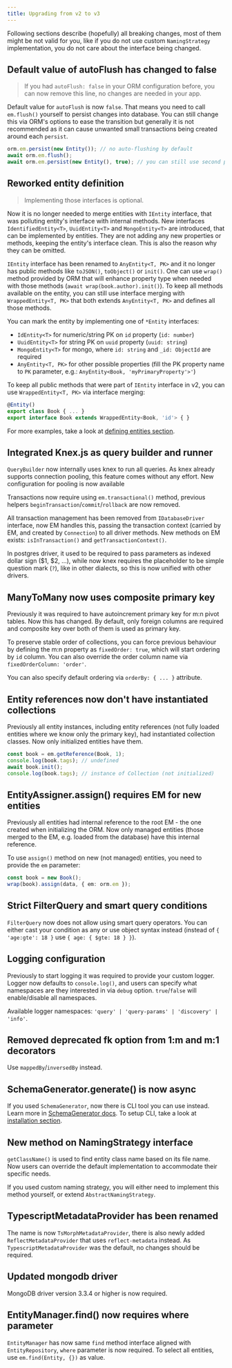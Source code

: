 ```yaml
---
title: Upgrading from v2 to v3
---
```


Following sections describe (hopefully) all breaking changes, most of them might be not valid 
for you, like if you do not use custom `NamingStrategy` implementation, you do not care about
the interface being changed.

## Default value of autoFlush has changed to false

> If you had `autoFlush: false` in your ORM configuration before, you can now remove 
> this line, no changes are needed in your app. 

Default value for `autoFlush` is now `false`. That means you need to call 
`em.flush()` yourself to persist changes into database. You can still change this via ORM's
options to ease the transition but generally it is not recommended as it can cause unwanted
small transactions being created around each `persist`. 

```typescript
orm.em.persist(new Entity()); // no auto-flushing by default
await orm.em.flush();
await orm.em.persist(new Entity(), true); // you can still use second parameter to auto-flush
```

## Reworked entity definition

> Implementing those interfaces is optional.  

Now it is no longer needed to merge entities with `IEntity` interface, that was polluting entity's 
interface with internal methods. New interfaces `IdentifiedEntity<T>`, `UuidEntity<T>` and `MongoEntity<T>` 
are introduced, that can be implemented by entities. They are not adding any new properties or methods, 
keeping the entity's interface clean. This is also the reason why they can be omitted.

`IEntity` interface has been renamed to `AnyEntity<T, PK>` and it no longer has public methods 
like `toJSON()`, `toObject()` or `init()`. One can use `wrap()` method provided by ORM that
will enhance property type when needed with those methods (`await wrap(book.author).init()`). 
To keep all methods available on the entity, you can still use interface merging with 
`WrappedEntity<T, PK>` that both extends `AnyEntity<T, PK>` and defines all those methods.

You can mark the entity by implementing one of `*Entity` interfaces:

- `IdEntity<T>` for numeric/string PK on `id` property (`id: number`)
- `UuidEntity<T>` for string PK on `uuid` property (`uuid: string`)
- `MongoEntity<T>` for mongo, where `id: string` and `_id: ObjectId` are required
- `AnyEntity<T, PK>` for other possible properties (fill the PK property name to `PK` 
parameter, e.g.: `AnyEntity<Book, 'myPrimaryProperty'>'`)

To keep all public methods that were part of `IEntity` interface in v2, you can use 
`WrappedEntity<T, PK>` via interface merging:

```typescript
@Entity()
export class Book { ... }
export interface Book extends WrappedEntity<Book, 'id'> { }
```

For more examples, take a look at [defining entities section](defining-entities.md).

## Integrated Knex.js as query builder and runner

`QueryBuilder` now internally uses knex to run all queries. As knex already supports connection 
pooling, this feature comes without any effort. New configuration for pooling is now available

Transactions now require using `em.transactional()` method, previous helpers 
`beginTransaction`/`commit`/`rollback` are now removed.

All transaction management has been removed from `IDatabaseDriver` interface, now EM handles 
this, passing the transaction context (carried by EM, and created by `Connection`) to all 
driver methods. New methods on EM exists: `isInTransaction()` and `getTransactionContext()`.

In postgres driver, it used to be required to pass parameters as indexed dollar sign 
($1, $2, ...), while now knex requires the placeholder to be simple question mark (`?`), 
like in other dialects, so this is now unified with other drivers.

## ManyToMany now uses composite primary key

Previously it was required to have autoincrement primary key for m:n pivot tables. Now this 
has changed. By default, only foreign columns are required and composite key over both of them
is used as primary key.

To preserve stable order of collections, you can force previous behaviour by defining the 
m:n property as `fixedOrder: true`, which will start ordering by `id` column. You can also 
override the order column name via `fixedOrderColumn: 'order'`. 

You can also specify default ordering via `orderBy: { ... }` attribute.

## Entity references now don't have instantiated collections

Previously all entity instances, including entity references (not fully loaded entities where
we know only the primary key), had instantiated collection classes. Now only initialized entities
have them.

```typescript
const book = em.getReference(Book, 1);
console.log(book.tags); // undefined
await book.init();
console.log(book.tags); // instance of Collection (not initialized)
```

## EntityAssigner.assign() requires EM for new entities

Previously all entities had internal reference to the root EM - the one created when 
initializing the ORM. Now only managed entities (those merged to the EM, e.g. loaded 
from the database) have this internal reference. 

To use `assign()` method on new (not managed) entities, you need to provide the `em`
parameter:

```typescript
const book = new Book();
wrap(book).assign(data, { em: orm.em });
```

## Strict FilterQuery and smart query conditions

`FilterQuery` now does not allow using smart query operators. You can either cast your condition 
as any or use object syntax instead (instead of `{ 'age:gte': 18 }` use `{ age: { $gte: 18 } }`).

## Logging configuration

Previously to start logging it was required to provide your custom logger. Logger now defaults 
to `console.log()`, and users can specify what namespaces are they interested in via `debug` 
option. `true`/`false` will enable/disable all namespaces.

Available logger namespaces: `'query' | 'query-params' | 'discovery' | 'info'`.

## Removed deprecated fk option from 1:m and m:1 decorators 

Use `mappedBy`/`inversedBy` instead.

## SchemaGenerator.generate() is now async

If you used `SchemaGenerator`, now there is CLI tool you can use instead. Learn more 
in [SchemaGenerator docs](schema-generator.md). To setup CLI, take a look at 
[installation section](installation.md).

## New method on NamingStrategy interface

`getClassName()` is used to find entity class name based on its file name. Now users can 
override the default implementation to accommodate their specific needs.

If you used custom naming strategy, you will either need to implement this method yourself, 
or extend `AbstractNamingStrategy`.

## TypescriptMetadataProvider has been renamed

The name is now `TsMorphMetadataProvider`, there is also newly added `ReflectMetadataProvider`
that uses `reflect-metadata` instead. As `TypescriptMetadataProvider` was the default, no 
changes should be required. 

## Updated mongodb driver

MongoDB driver version 3.3.4 or higher is now required.

## EntityManager.find() now requires where parameter
`EntityManager` has now same `find` method interface aligned with `EntityRepository`, 
`where` parameter is now required. To select all entities, use `em.find(Entity, {})` 
as value.
